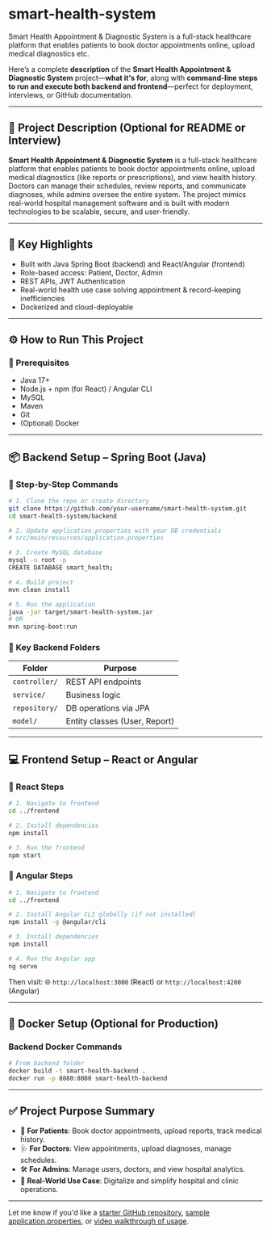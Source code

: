 # smart-health-system
Smart Health Appointment &amp; Diagnostic System is a full-stack healthcare platform that enables patients to book doctor appointments online, upload medical diagnostics etc.



Here’s a complete **description** of the **Smart Health Appointment & Diagnostic System** project—**what it's for**, along with **command-line steps to run and execute both backend and frontend**—perfect for deployment, interviews, or GitHub documentation.

---

## 📝 **Project Description (Optional for README or Interview)**

**Smart Health Appointment & Diagnostic System** is a full-stack healthcare platform that enables patients to book doctor appointments online, upload medical diagnostics (like reports or prescriptions), and view health history. Doctors can manage their schedules, review reports, and communicate diagnoses, while admins oversee the entire system. The project mimics real-world hospital management software and is built with modern technologies to be scalable, secure, and user-friendly.

---

## 🎯 **Key Highlights**

* Built with Java Spring Boot (backend) and React/Angular (frontend)
* Role-based access: Patient, Doctor, Admin
* REST APIs, JWT Authentication
* Real-world health use case solving appointment & record-keeping inefficiencies
* Dockerized and cloud-deployable

---

## ⚙️ **How to Run This Project**

### 🧩 Prerequisites

* Java 17+
* Node.js + npm (for React) / Angular CLI
* MySQL
* Maven
* Git
* (Optional) Docker

---

## 📦 **Backend Setup – Spring Boot (Java)**

### 🔻 Step-by-Step Commands

```bash
# 1. Clone the repo or create directory
git clone https://github.com/your-username/smart-health-system.git
cd smart-health-system/backend

# 2. Update application.properties with your DB credentials
# src/main/resources/application.properties

# 3. Create MySQL database
mysql -u root -p
CREATE DATABASE smart_health;

# 4. Build project
mvn clean install

# 5. Run the application
java -jar target/smart-health-system.jar
# OR
mvn spring-boot:run
```

### 📂 Key Backend Folders

| Folder        | Purpose                       |
| ------------- | ----------------------------- |
| `controller/` | REST API endpoints            |
| `service/`    | Business logic                |
| `repository/` | DB operations via JPA         |
| `model/`      | Entity classes (User, Report) |

---

## 💻 **Frontend Setup – React or Angular**

### 🔻 React Steps

```bash
# 1. Navigate to frontend
cd ../frontend

# 2. Install dependencies
npm install

# 3. Run the frontend
npm start
```

### 🔻 Angular Steps

```bash
# 1. Navigate to frontend
cd ../frontend

# 2. Install Angular CLI globally (if not installed)
npm install -g @angular/cli

# 3. Install dependencies
npm install

# 4. Run the Angular app
ng serve
```

Then visit:
🌐 `http://localhost:3000` (React) or `http://localhost:4200` (Angular)

---

## 🐳 **Docker Setup (Optional for Production)**

### Backend Docker Commands

```bash
# From backend folder
docker build -t smart-health-backend .
docker run -p 8080:8080 smart-health-backend
```

---

## ✅ **Project Purpose Summary**

* 📅 **For Patients**: Book doctor appointments, upload reports, track medical history.
* 🩺 **For Doctors**: View appointments, upload diagnoses, manage schedules.
* 🛠️ **For Admins**: Manage users, doctors, and view hospital analytics.
* 🏥 **Real-World Use Case**: Digitalize and simplify hospital and clinic operations.

---

Let me know if you'd like a [starter GitHub repository](f), [sample application.properties](f), or [video walkthrough of usage](f).

